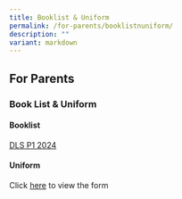 ```yaml
---
title: Booklist & Uniform
permalink: /for-parents/booklistnuniform/
description: ""
variant: markdown
---
```

## For Parents

### Book List & Uniform

#### Booklist


[DLS P1 2024](/files/DLS_P1_2024.pdf) 



#### Uniform

Click [here](/files/DLS%20CP2-6%20.pdf) to view the form
